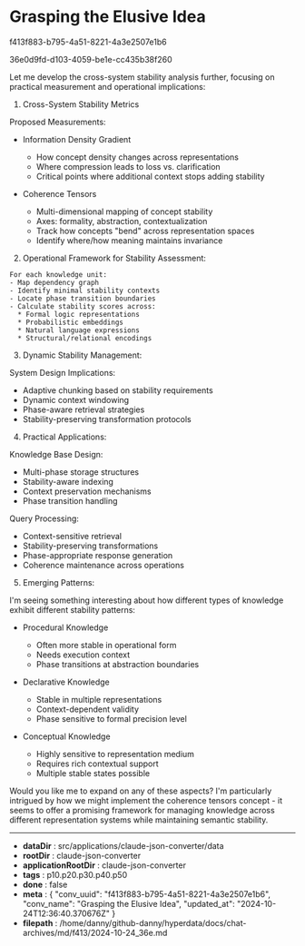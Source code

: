 # Grasping the Elusive Idea

f413f883-b795-4a51-8221-4a3e2507e1b6

36e0d9fd-d103-4059-be1e-cc435b38f260

 Let me develop the cross-system stability analysis further, focusing on practical measurement and operational implications:

1. Cross-System Stability Metrics

Proposed Measurements:
- Information Density Gradient
  * How concept density changes across representations
  * Where compression leads to loss vs. clarification
  * Critical points where additional context stops adding stability
  
- Coherence Tensors
  * Multi-dimensional mapping of concept stability
  * Axes: formality, abstraction, contextualization
  * Track how concepts "bend" across representation spaces
  * Identify where/how meaning maintains invariance

2. Operational Framework for Stability Assessment:

```
For each knowledge unit:
- Map dependency graph
- Identify minimal stability contexts
- Locate phase transition boundaries
- Calculate stability scores across:
  * Formal logic representations
  * Probabilistic embeddings
  * Natural language expressions
  * Structural/relational encodings
```

3. Dynamic Stability Management:

System Design Implications:
- Adaptive chunking based on stability requirements
- Dynamic context windowing
- Phase-aware retrieval strategies
- Stability-preserving transformation protocols

4. Practical Applications:

Knowledge Base Design:
- Multi-phase storage structures
- Stability-aware indexing
- Context preservation mechanisms
- Phase transition handling

Query Processing:
- Context-sensitive retrieval
- Stability-preserving transformations
- Phase-appropriate response generation
- Coherence maintenance across operations

5. Emerging Patterns:

I'm seeing something interesting about how different types of knowledge exhibit different stability patterns:

- Procedural Knowledge
  * Often more stable in operational form
  * Needs execution context
  * Phase transitions at abstraction boundaries

- Declarative Knowledge
  * Stable in multiple representations
  * Context-dependent validity
  * Phase sensitive to formal precision level

- Conceptual Knowledge
  * Highly sensitive to representation medium
  * Requires rich contextual support
  * Multiple stable states possible

Would you like me to expand on any of these aspects? I'm particularly intrigued by how we might implement the coherence tensors concept - it seems to offer a promising framework for managing knowledge across different representation systems while maintaining semantic stability.

---

* **dataDir** : src/applications/claude-json-converter/data
* **rootDir** : claude-json-converter
* **applicationRootDir** : claude-json-converter
* **tags** : p10.p20.p30.p40.p50
* **done** : false
* **meta** : {
  "conv_uuid": "f413f883-b795-4a51-8221-4a3e2507e1b6",
  "conv_name": "Grasping the Elusive Idea",
  "updated_at": "2024-10-24T12:36:40.370676Z"
}
* **filepath** : /home/danny/github-danny/hyperdata/docs/chat-archives/md/f413/2024-10-24_36e.md
